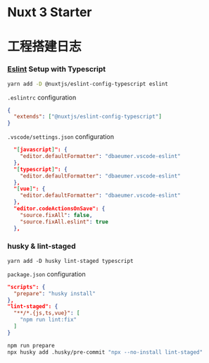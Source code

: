 # Nuxt 3 Starter

# 工程搭建日志

### [Eslint](https://github.com/nuxt/eslint-config) Setup with Typescript

```bash
yarn add -D @nuxtjs/eslint-config-typescript eslint
```

`.eslintrc` configuration

```json
{
  "extends": ["@nuxtjs/eslint-config-typescript"]
}
```

`.vscode/settings.json` configuration

```json
  "[javascript]": {
    "editor.defaultFormatter": "dbaeumer.vscode-eslint"
  },
  "[typescript]": {
    "editor.defaultFormatter": "dbaeumer.vscode-eslint"
  },
  "[vue]": {
    "editor.defaultFormatter": "dbaeumer.vscode-eslint"
  },
  "editor.codeActionsOnSave": {
    "source.fixAll": false,
    "source.fixAll.eslint": true
  },
```

### husky & lint-staged

```
yarn add -D husky lint-staged typescript
```
`package.json` configuration

```json
"scripts": {
  "prepare": "husky install"
},
"lint-staged": {
  "**/*.{js,ts,vue}": [
    "npm run lint:fix"
  ]
}
```
```bash
npm run prepare
npx husky add .husky/pre-commit "npx --no-install lint-staged"
```

